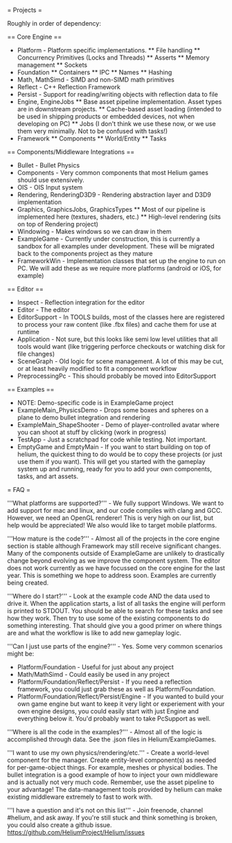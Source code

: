 = Projects =

Roughly in order of dependency:

== Core Engine ==

* Platform - Platform specific implementations. 
** File handling
** Concurrency Primitives (Locks and Threads)
** Asserts
** Memory management
** Sockets
* Foundation
** Containers
** IPC
** Names
** Hashing
* Math, MathSimd - SIMD and non-SIMD math primitives
* Reflect - C++ Reflection Framework
* Persist - Support for reading/writing objects with reflection data to file
* Engine, EngineJobs
** Base asset pipeline implementation. Asset types are in downstream projects.
** Cache-based asset loading (intended to be used in shipping products or embedded devices, not when developing on PC)
** Jobs (I don't think we use these now, or we use them very minimally. Not to be confused with tasks!)
* Framework
** Components
** World/Entity
** Tasks

== Components/Middleware Integrations ==

* Bullet - Bullet Physics
* Components - Very common components that most Helium games should use extensively.
* OIS - OIS Input system
* Rendering, RenderingD3D9 - Rendering abstraction layer and D3D9 implementation
* Graphics, GraphicsJobs, GraphicsTypes
** Most of our pipeline is implemented here (textures, shaders, etc.)
** High-level rendering (sits on top of Rendering project)
* Windowing - Makes windows so we can draw in them
* ExampleGame - Currently under construction, this is currently a sandbox for all examples under development. These will be migrated back to the components project as they mature
* FrameworkWin - Implementation classes that set up the engine to run on PC. We will add these as we require more platforms (android or iOS, for example)

== Editor ==

* Inspect - Reflection integration for the editor
* Editor - The editor
* EditorSupport - In TOOLS builds, most of the classes here are registered to process your raw content (like .fbx files) and cache them for use at runtime
* Application - Not sure, but this looks like semi low level utilities that all tools would want (like triggering perforce checkouts or watching disk for file changes)
* SceneGraph - Old logic for scene management. A lot of this may be cut, or at least heavily modified to fit a component workflow
* PreprocessingPc - This should probably be moved into EditorSupport

== Examples ==

* NOTE: Demo-specific code is in ExampleGame project
* ExampleMain_PhysicsDemo - Drops some boxes and spheres on a plane to demo bullet integration and rendering
* ExampleMain_ShapeShooter - Demo of player-controlled avatar where you can shoot at stuff by clicking (work in progress)
* TestApp - Just a scratchpad for code while testing. Not important.
* EmptyGame and EmptyMain - If you want to start building on top of helium, the quickest thing to do would be to copy these projects (or just use them if you want). This will get you started with the gameplay system up and running, ready for you to add your own components, tasks, and art assets.

= FAQ =

'''What platforms are supported?''' - We fully support Windows. We want to add support for mac and linux, and our code compiles with clang and GCC. However, we need an OpenGL renderer! This is very high on our list, but help would be appreciated! We also would like to target mobile platforms.

'''How mature is the code?''' - Almost all of the projects in the core engine section is stable although Framework may still receive significant changes. Many of the components outside of ExampleGame are unlikely to drastically change beyond evolving as we improve the component system. The editor does not work currently as we have focussed on the core engine for the last year. This is something we hope to address soon. Examples are currently being created.

'''Where do I start?''' - Look at the example code AND the data used to drive it. When the application starts, a list of all tasks the engine will perform is printed to STDOUT. You should be able to search for these tasks and see how they work. Then try to use some of the existing components to do something interesting. That should give you a good primer on where things are and what the workflow is like to add new gameplay logic.

'''Can I just use parts of the engine?''' - Yes. Some very common scenarios might be:
* Platform/Foundation - Useful for just about any project
* Math/MathSimd - Could easily be used in any project
* Platform/Foundation/Reflect/Persist - If you need a reflection framework, you could just grab these as well as Platform/Foundation.
* Platform/Foundation/Reflect/Persist/Engine - If you wanted to build your own game engine but want to keep it very light or experiement with your own engine designs, you could easily start with just Engine and everything below it. You'd probably want to take PcSupport as well.

'''Where is all the code in the examples?''' - Almost all of the logic is accomplished through data. See the .json files in Helium/ExampleGames.

'''I want to use my own physics/rendering/etc.''' - Create a world-level component for the manager. Create entity-level component(s) as needed for per-game-object things. For example, meshes or physical bodies. The bullet integration is a good example of how to inject your own middleware and is actually not very much code. Remember, use the asset pipeline to your advantage! The data-management tools provided by helium can make existing middleware extremely to fast to work with.

'''I have a question and it's not on this list''' - Join freenode, channel #helium, and ask away. If you're still stuck and think something is broken, you could also create a github issue. https://github.com/HeliumProject/Helium/issues
